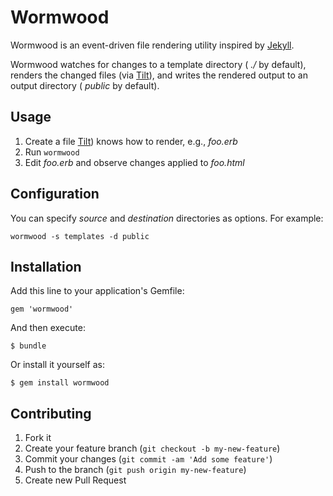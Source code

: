 # Wormwood

Wormwood is an event-driven file rendering utility inspired by [Jekyll](https://github.com/mojombo/jekyll).

Wormwood watches for changes to a template directory ( _./_ by default), renders the changed files (via [Tilt](https://github.com/rtomayko/tilt)), and writes the rendered output to an output directory ( _public_ by default).


## Usage

1. Create a file [Tilt](https://github.com/rtomayko/tilt)) knows how to render, e.g., _foo.erb_
2. Run `wormwood`
3. Edit _foo.erb_ and observe changes applied to _foo.html_


## Configuration

You can specify _source_ and _destination_ directories as options. For example:

    wormwood -s templates -d public


## Installation

Add this line to your application's Gemfile:

    gem 'wormwood'

And then execute:

    $ bundle

Or install it yourself as:

    $ gem install wormwood


## Contributing

1. Fork it
2. Create your feature branch (`git checkout -b my-new-feature`)
3. Commit your changes (`git commit -am 'Add some feature'`)
4. Push to the branch (`git push origin my-new-feature`)
5. Create new Pull Request
